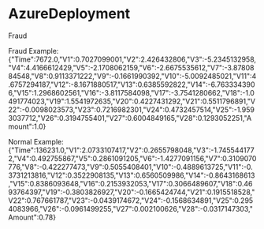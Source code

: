 # AzureDeployment

Fraud

Fraud Example:
{"Time":7672.0,"V1":0.7027099001,"V2":2.426432806,"V3":-5.2345132958,"V4":4.4166612429,"V5":-2.1708062159,"V6":-2.6675535612,"V7":-3.8780884548,"V8":0.9113371222,"V9":-0.1661990392,"V10":-5.0092485021,"V11":4.6757294187,"V12":-8.1671880517,"V13":0.6385592822,"V14":-6.7633343906,"V15":1.2968602561,"V16":-3.8117584098,"V17":-3.7541280662,"V18":-1.0491774023,"V19":1.5541972635,"V20":0.4227431292,"V21":0.5511796891,"V22":-0.0098023573,"V23":0.7216982301,"V24":0.4732457514,"V25":-1.9593037712,"V26":0.3194755401,"V27":0.6004849165,"V28":0.1293052251,"Amount":1.0}

Normal Example:
{"Time":136231.0,"V1":2.0733107417,"V2":0.2655798048,"V3":-1.7455441772,"V4":0.492755867,"V5":0.2861091205,"V6":-1.4277091156,"V7":0.3109070776,"V8":-0.422277473,"V9":0.5055408401,"V10":-0.4889613725,"V11":-0.3731213816,"V12":0.3522908135,"V13":0.6560509986,"V14":-0.8643168613,"V15":0.8386093648,"V16":0.2153932053,"V17":0.3066489607,"V18":0.4693764397,"V19":-0.3803826927,"V20":-0.1665424744,"V21":0.1915518528,"V22":0.767661787,"V23":-0.0439174672,"V24":-0.1568634891,"V25":0.2954083966,"V26":-0.0961499255,"V27":0.002100626,"V28":-0.0317147303,"Amount":0.78}
